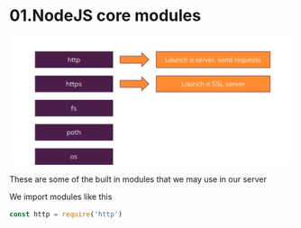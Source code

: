 # 01.NodeJS core modules

![Untitled](01%20NodeJS%20core%20modules%20f4cf1436cace4bb69b0accb3ea830ae2/Untitled.png)

These are some of the built in modules that we may use in our server

We import modules like this

```jsx
const http = require('http')
```